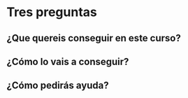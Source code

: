 # Tres preguntas

## ¿Que quereis conseguir en este curso?
## ¿Cómo lo vais a conseguir?
## ¿Cómo pedirás ayuda?
